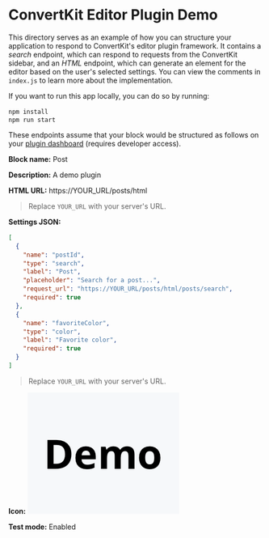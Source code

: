 # ConvertKit Editor Plugin Demo

This directory serves as an example of how you can structure your application to respond to ConvertKit's editor plugin framework. It contains a _search_ endpoint, which can respond to requests from the ConvertKit sidebar, and an _HTML_ endpoint, which can generate an element for the editor based on the user's selected settings. You can view the comments in `index.js` to learn more about the implementation.

If you want to run this app locally, you can do so by running:

```
npm install
npm run start
```

These endpoints assume that your block would be structured as follows on your [plugin dashboard](https://app.convertkit.com/editor/plugin_elements) (requires developer access).

**Block name:**
Post

**Description:**
A demo plugin

**HTML URL:**
https://YOUR_URL/posts/html

> Replace `YOUR_URL` with your server's URL.

**Settings JSON:**
```json
[
  {
    "name": "postId",
    "type": "search",
    "label": "Post",
    "placeholder": "Search for a post...",
    "request_url": "https://YOUR_URL/posts/html/posts/search",
    "required": true
  },
  {
    "name": "favoriteColor",
    "type": "color",
    "label": "Favorite color",
    "required": true
  }
]
```

> Replace `YOUR_URL` with your server's URL.

**Icon:**
![The example icon from this directory](./example-icon.png)

**Test mode:**
Enabled
